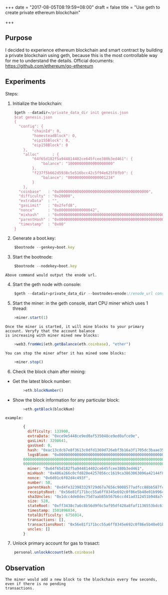 +++
date = "2017-08-05T08:19:59+08:00"
draft = false
title = "Use geth to create private ethereum blockchain"

+++
## Purpose
I decided to experience ethereum blockchain and smart contract by building a private blockchain using geth, 
because this is the most controllable way for me to understand the details.
Official documents:
https://github.com/ethereum/go-ethereum

## Experiments
Steps:  
1. Initialize the blockchain:
```javascript
    $geth --datadir=/private_data_dir init genesis.json
    $cat genesis.json
    {
      "config": {
            "chainId": 0,
            "homesteadBlock": 0,
            "eip155Block": 0,
            "eip158Block": 0
        },
    	"alloc"      : {
    		"64f65d182f5a944814402ce645fcee380b3ed461": {
    			"balance": "10000000000000000000"
    		},
    		"f237f5b662d5938c5e516bcc42c5f94e625f8fb9": {
    			"balance": "00000000000000001234"
    		}
    	},
      "coinbase"   : "0x0000000000000000000000000000000000000000",
      "difficulty" : "0x20000",
      "extraData"  : "",
      "gasLimit"   : "0x2fefd8",
      "nonce"      : "0x0000000000000042",
      "mixhash"    : "0x0000000000000000000000000000000000000000000000000000000000000000",
      "parentHash" : "0x0000000000000000000000000000000000000000000000000000000000000000",
      "timestamp"  : "0x00"
    }
```

2. Generate a boot.key:
```javascript
    $bootnode --genkey=boot.key
```

3. Start the bootnode:
```javascript
    $bootnode --nodekey=boot.key
```
    Above command would output the enode url.

4. Start the geth node with console:
```javascript
    $geth --datadir=private_data_dir --bootnodes=enode://enode_url console
```

5. Start the miner:
    in the geth console, start CPU miner which uses 1 thread:
```javascript
    >miner.start(1)
```
    Once the miner is started, it will mine blocks to your primary account. Veryfy that the account balance 
    is increasing with miner mined new blocks:
```javascript
    >web3.fromWei(eth.getBalance(eth.coinbase), "ether")
```
    You can stop the miner after it has mined some blocks:
```javascript
    >miner.stop()
```

6. Check the block chain after mining:  
  * Get the latest block number:
```javascript
        >eth.blockNumber()
```
  * Show the block information for any particular block:
```javascript
        >eth.getBlock(blockNum)
```
    example:
```javascript
        {
          difficulty: 133900,
          extraData: "0xce9e5448ce9ed0af535048ce9ed0afce9e",
          gasLimit: 3298641,
          gasUsed: 0,
          hash: "0xac13cdcb7e8f3613c0dfd1369d726ebf3b16a3f1705dc3baae3586b79c08f241",
          logsBloom: "0x000000000000000000000000000000000000000000000000000000000000000000000000000000000000000000000000000000000000000000000000000000000000000000000000000000000000000000000000000000
        0000000000000000000000000000000000000000000000000000000000000000000000000000000000000000000000000000000000000000000000000000000000000000000000000000000000000000000000000000000000000000000000
        0000000000000000000000000000000000000000000000000000000000000000000000000000000000000000000000000000000000000000000000000000000000000000000000000000",
          miner: "0x64f65d182f5a944814402ce645fcee380b3ed461",
          mixHash: "0x406a266c0cfd820e4257056cc1619ca3863063096a42144f84f3350448dc33e9",
          nonce: "0x6d01c6f02d4c493f",
          number: 50,                                                                                                                                                                         [1/1197]
          parentHash: "0xd4fe323983329729d67a7656c9008577adfcc88bb587fcdd51db1f591e045903",
          receiptsRoot: "0x56e81f171bcc55a6ff8345e692c0f86e5b48e01b996cadc001622fb5e363b421",
          sha3Uncles: "0x1dcc4de8dec75d7aab85b567b6ccd41ad312451b948a7413f0a142fd40d49347",
          size: 528,
          stateRoot: "0xff3438c7a6c8b56d9f6c5af95df428a8faf1136553bdc6184656d72698f69e08",
          timestamp: 1501896834,
          totalDifficulty: 6756914,
          transactions: [],
          transactionsRoot: "0x56e81f171bcc55a6ff8345e692c0f86e5b48e01b996cadc001622fb5e363b421",
          uncles: []
        }
```

7. Unlock primary account for gas to trasact:
```javascript
    personal.unlockAccount(eth.coinbase)
```

## Observation
	The miner would add a new block to the blockchain every few seconds, even if there is no pending
	transactions.
